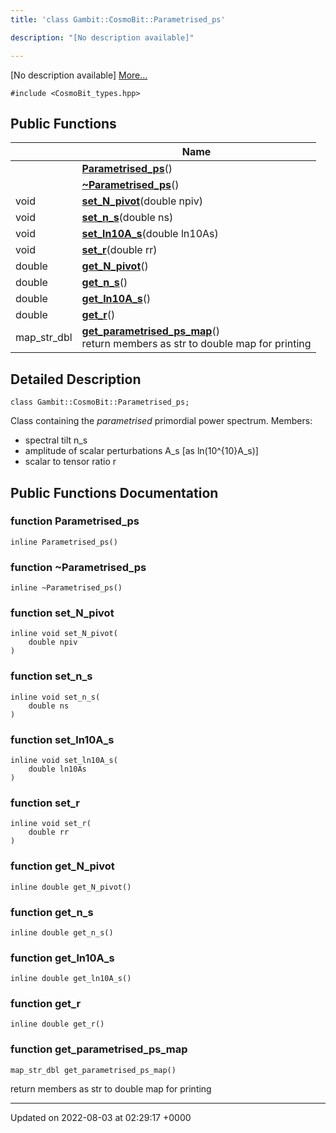 ```yaml
---
title: 'class Gambit::CosmoBit::Parametrised_ps'

description: "[No description available]"

---
```









[No description available] [More...](#detailed-description)


`#include <CosmoBit_types.hpp>`

## Public Functions

|                | Name           |
| -------------- | -------------- |
| | **[Parametrised_ps](/documentation/code/darkbit_development/classes/classgambit_1_1cosmobit_1_1parametrised__ps/#function-parametrised-ps)**() |
| | **[~Parametrised_ps](/documentation/code/darkbit_development/classes/classgambit_1_1cosmobit_1_1parametrised__ps/#function-~parametrised-ps)**() |
| void | **[set_N_pivot](/documentation/code/darkbit_development/classes/classgambit_1_1cosmobit_1_1parametrised__ps/#function-set-n-pivot)**(double npiv) |
| void | **[set_n_s](/documentation/code/darkbit_development/classes/classgambit_1_1cosmobit_1_1parametrised__ps/#function-set-n-s)**(double ns) |
| void | **[set_ln10A_s](/documentation/code/darkbit_development/classes/classgambit_1_1cosmobit_1_1parametrised__ps/#function-set-ln10a-s)**(double ln10As) |
| void | **[set_r](/documentation/code/darkbit_development/classes/classgambit_1_1cosmobit_1_1parametrised__ps/#function-set-r)**(double rr) |
| double | **[get_N_pivot](/documentation/code/darkbit_development/classes/classgambit_1_1cosmobit_1_1parametrised__ps/#function-get-n-pivot)**() |
| double | **[get_n_s](/documentation/code/darkbit_development/classes/classgambit_1_1cosmobit_1_1parametrised__ps/#function-get-n-s)**() |
| double | **[get_ln10A_s](/documentation/code/darkbit_development/classes/classgambit_1_1cosmobit_1_1parametrised__ps/#function-get-ln10a-s)**() |
| double | **[get_r](/documentation/code/darkbit_development/classes/classgambit_1_1cosmobit_1_1parametrised__ps/#function-get-r)**() |
| map_str_dbl | **[get_parametrised_ps_map](/documentation/code/darkbit_development/classes/classgambit_1_1cosmobit_1_1parametrised__ps/#function-get-parametrised-ps-map)**()<br>return members as str to double map for printing  |

## Detailed Description

```
class Gambit::CosmoBit::Parametrised_ps;
```


Class containing the _parametrised_ primordial power spectrum. Members:

* spectral tilt n_s
* amplitude of scalar perturbations A_s [as ln(10^{10}A_s)]
* scalar to tensor ratio r 

## Public Functions Documentation

### function Parametrised_ps

```
inline Parametrised_ps()
```


### function ~Parametrised_ps

```
inline ~Parametrised_ps()
```


### function set_N_pivot

```
inline void set_N_pivot(
    double npiv
)
```


### function set_n_s

```
inline void set_n_s(
    double ns
)
```


### function set_ln10A_s

```
inline void set_ln10A_s(
    double ln10As
)
```


### function set_r

```
inline void set_r(
    double rr
)
```


### function get_N_pivot

```
inline double get_N_pivot()
```


### function get_n_s

```
inline double get_n_s()
```


### function get_ln10A_s

```
inline double get_ln10A_s()
```


### function get_r

```
inline double get_r()
```


### function get_parametrised_ps_map

```
map_str_dbl get_parametrised_ps_map()
```

return members as str to double map for printing 

-------------------------------

Updated on 2022-08-03 at 02:29:17 +0000